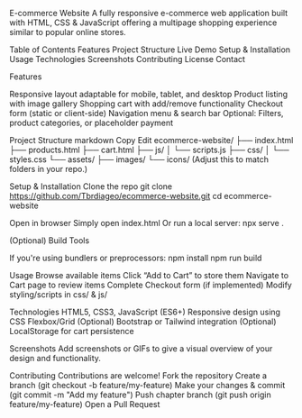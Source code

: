 E-commerce Website
A fully responsive e-commerce web application built with HTML, CSS & JavaScript offering a multipage shopping experience similar to popular online stores.

Table of Contents
 Features
 Project Structure
 Live Demo
 Setup & Installation
 Usage
 Technologies
 Screenshots
 Contributing
 License
 Contact


Features

  Responsive layout adaptable for mobile, tablet, and desktop
  Product listing with image gallery
  Shopping cart with add/remove functionality
  Checkout form (static or client-side)
  Navigation menu & search bar
  Optional: Filters, product categories, or placeholder payment

Project Structure
  markdown
  Copy
  Edit
  ecommerce-website/
  ├── index.html
  ├── products.html
  ├── cart.html
  ├── js/
  │   └── scripts.js
  ├── css/
  │   └── styles.css
  └── assets/
      ├── images/
      └── icons/
  (Adjust this to match folders in your repo.)


Setup & Installation
  Clone the repo
    git clone https://github.com/Tbrdiageo/ecommerce-website.git
    cd ecommerce-website
    
Open in browser
  Simply open index.html
  Or run a local server:
    npx serve .
  
  (Optional) Build Tools

If you're using bundlers or preprocessors:
  npm install
  npm run build
  
Usage
  Browse available items
  Click “Add to Cart” to store them
  Navigate to Cart page to review items
  Complete Checkout form (if implemented)
  Modify styling/scripts in css/ & js/

Technologies
  HTML5, CSS3, JavaScript (ES6+)
  Responsive design using CSS Flexbox/Grid
  (Optional) Bootstrap or Tailwind integration
  (Optional) LocalStorage for cart persistence

Screenshots
  Add screenshots or GIFs to give a visual overview of your design and functionality.

Contributing
Contributions are welcome!
  Fork the repository
  Create a branch (git checkout -b feature/my-feature)
  Make your changes & commit (git commit -m "Add my feature")
  Push chapter branch (git push origin feature/my-feature)
  Open a Pull Request




